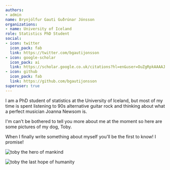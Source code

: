 ```yaml
---
authors:
- admin
name: Brynjólfur Gauti Guðrúnar Jónsson
organizations:
- name: University of Iceland
role: Statistics PhD Student 
social:
- icon: twitter
  icon_pack: fab
  link: https://twitter.com/bgautijonsson
- icon: google-scholar
  icon_pack: ai
  link: https://scholar.google.co.uk/citations?hl=en&user=OuZgRpkAAAAJ
- icon: github
  icon_pack: fab
  link: https://github.com/bgautijonsson
superuser: true
---
```


I am a PhD student of statistics at the University of Iceland, but most of my time is spent listening to 90s alternative guitar rock and thinking about what a perfect musician Joanna Newsom is.

I'm can't be bothered to tell you more about me at the moment so here are some pictures of my dog, Toby. 

When I finally write something about myself you'll be the first to know! I promise!

![toby the hero of mankind](/authors/admin/_index_files/IMG_0819.jpeg)

![toby the last hope of humanity](/authors/admin/_index_files/IMG_0895.jpeg)